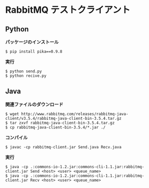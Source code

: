 
# RabbitMQ テストクライアント

## Python

**パッケージのインストール**
```
$ pip install pika==0.9.8
```

**実行**
```
$ python send.py
$ python recive.py
```

## Java

**関連ファイルのダウンロード**
```
$ wget http://www.rabbitmq.com/releases/rabbitmq-java-client/v3.5.4/rabbitmq-java-client-bin-3.5.4.tar.gz
$ tar zxvf rabbitmq-java-client-bin-3.5.4.tar.gz
$ cp rabbitmq-java-client-bin-3.5.4/*.jar ./
```

**コンパイル**
```
$ javac -cp rabbitmq-client.jar Send.java Recv.java
```

**実行**
```
$ java -cp .:commons-io-1.2.jar:commons-cli-1.1.jar:rabbitmq-client.jar Send <host> <user> <queue_name>
$ java -cp .:commons-io-1.2.jar:commons-cli-1.1.jar:rabbitmq-client.jar Recv <host> <user> <queue_name>
```
